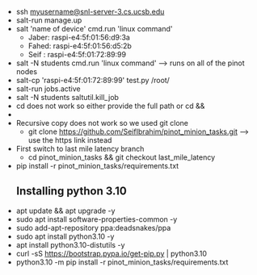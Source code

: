 * ssh myusername@snl-server-3.cs.ucsb.edu
* salt-run manage.up
* salt 'name of device' cmd.run 'linux command'
  * Jaber: raspi-e4:5f:01:56:d9:3a
  * Fahed: raspi-e4:5f:01:56:d5:2b
  * Seif : raspi-e4:5f:01:72:89:99
* salt -N students cmd.run 'linux command' --> runs on all of the pinot nodes
* salt-cp 'raspi-e4:5f:01:72:89:99' test.py /root/
* salt-run jobs.active
* salt -N students saltutil.kill_job <jobid>
* cd does not work so either provide the full path or cd <loc> && <cmd>
*
* Recursive copy does not work so we used git clone
  * git clone https://github.com/SeifIbrahim/pinot_minion_tasks.git --> use the https link instead
* First switch to last mile latency branch 
  * cd pinot_minion_tasks && git checkout last_mile_latency
* pip install -r pinot_minion_tasks/requirements.txt
  ## Installing python 3.10 
* apt update &&  apt upgrade -y
* sudo apt install software-properties-common -y
* sudo add-apt-repository ppa:deadsnakes/ppa
* sudo apt install python3.10 -y
* apt install python3.10-distutils -y
* curl -sS https://bootstrap.pypa.io/get-pip.py | python3.10
* python3.10 -m pip install -r pinot_minion_tasks/requirements.txt



